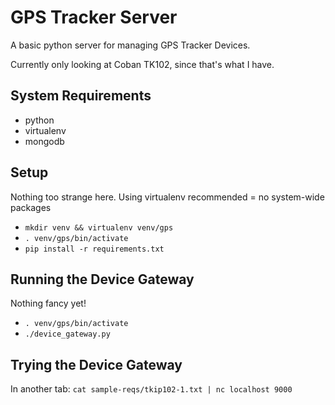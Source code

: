 # GPS Tracker Server #
A basic python server for managing GPS Tracker Devices.

Currently only looking at Coban TK102, since that's what I have.

## System Requirements ##
* python
* virtualenv
* mongodb

## Setup ##
Nothing too strange here. Using virtualenv recommended = no system-wide packages
* `mkdir venv && virtualenv venv/gps`
* `. venv/gps/bin/activate`
* `pip install -r requirements.txt`

## Running the Device Gateway ##
Nothing fancy yet!
* `. venv/gps/bin/activate`
* `./device_gateway.py`

## Trying the Device Gateway ##
In another tab: `cat sample-reqs/tkip102-1.txt | nc localhost 9000`
